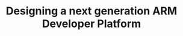 ---
categories:
- bkk19
description: 'There has been a lot of discussion in the ARM community on twitter for
  a NUC like platform for ARM. A group of us have been collecting requirements and
  want to have a discussion with the community at large on what we want ideally see
  in a new platform, ADUC: The Arm Developer Unit of Computing. Were gathering resources
  and working with industry partners to try and build something to show the world
  that we need something between a Raspberry Pi and a Server that is somewhat easily
  available, and a finished product. Join us to hear what we have found, and provide
  your feedback for what you would want to see in such a product. We wont solve everyones
  problems, but were hoping to get something that can be an excellent first step.'
image:
  featured: 'true'
  path: /assets/images/featured-images/bkk19/BKK19-302.png
session_attendee_num: '15'
session_id: BKK19-302
session_room: 'Keynote Room (World Ballroom BC) '
session_slot:
  end_time: '2019-04-03 09:25:00'
  start_time: '2019-04-03 09:00:00'
session_speakers:
- speaker_bio: Carl has been a veteran of the hosting industry for many years and
    an avid supporter of alternative architectures to x86
  speaker_company: ''
  speaker_image: /assets/images/speakers/bkk19/carl-perry.jpg
  speaker_location: ''
  speaker_name: Carl Perry
  speaker_position: Developer Outreach at Packet.com
  speaker_username: carl148
- speaker_bio: TBD
  speaker_company: ''
  speaker_image: /assets/images/speakers/placeholder.jpg
  speaker_location: ''
  speaker_name: David Tischler
  speaker_position: TBD
  speaker_username: david_tischler.1z6gch1s
- speaker_bio: Ed is an Internet veteran with over 30 years experience.<br /><br />He
    has extensive experience with networks at all levels - physical, logical, technical,
    social, political, and financial. He is a graduate of the University of Michigan,
    and an alumnus of Cisco Systems and Arbor Networks.<br /><br />At Packet, Ed leads
    outreach to a wide variety of software ecosystems, from open source to the Enterprise.
    His main project is WorksOnARM, which helps to bring cloud native and data center
    software to ARMv8 servers.<br /><br />When hes not opening issues on Github, Ed
    can be found on the amateur radio bands as W8EMV, tinkering with a pile of Raspberry
    Pis, or coworking at Ann Arbors Workantile.
  speaker_company: Packet
  speaker_image: /assets/images/speakers/bkk19/ed-vielmetti.jpg
  speaker_location: Ann Arbor, MI
  speaker_name: Ed Vielmetti
  speaker_position: Special Projects Director
  speaker_username: ed309
- speaker_bio: Open source software and hardware enthusiast. Currently working at
    96Boards, Linaro as a full-time Maker.
  speaker_company: Linaro
  speaker_image: /assets/images/speakers/bkk19/sahaj-sarup.jpg
  speaker_location: India
  speaker_name: Sahaj Sarup
  speaker_position: Application Engineer
  speaker_username: sahaj.sarup
session_track: Arm on Arm
tag: session
tags:
- Boot Architecture
- 96Boards
- Tools
- Networking
- Linux Kernel
- IoT Fog/Gateway/Edge Computing
- Testing
- Open Source Development
- Multimedia
title: Designing a next generation ARM Developer Platform
---